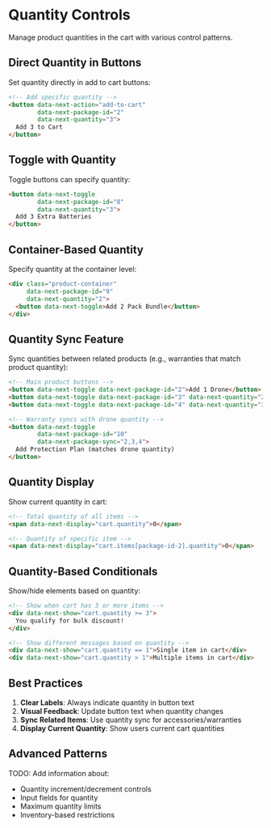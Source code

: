 # Quantity Controls

Manage product quantities in the cart with various control patterns.

## Direct Quantity in Buttons

Set quantity directly in add to cart buttons:

```html
<!-- Add specific quantity -->
<button data-next-action="add-to-cart"
        data-next-package-id="2"
        data-next-quantity="3">
  Add 3 to Cart
</button>
```

## Toggle with Quantity

Toggle buttons can specify quantity:

```html
<button data-next-toggle
        data-next-package-id="8"
        data-next-quantity="3">
  Add 3 Extra Batteries
</button>
```

## Container-Based Quantity

Specify quantity at the container level:

```html
<div class="product-container"
     data-next-package-id="9"
     data-next-quantity="2">
  <button data-next-toggle>Add 2 Pack Bundle</button>
</div>
```

## Quantity Sync Feature

Sync quantities between related products (e.g., warranties that match product quantity):

```html
<!-- Main product buttons -->
<button data-next-toggle data-next-package-id="2">Add 1 Drone</button>
<button data-next-toggle data-next-package-id="3" data-next-quantity="2">Add 2 Drones</button>
<button data-next-toggle data-next-package-id="4" data-next-quantity="3">Add 3 Drones</button>

<!-- Warranty syncs with drone quantity -->
<button data-next-toggle 
        data-next-package-id="10" 
        data-next-package-sync="2,3,4">
  Add Protection Plan (matches drone quantity)
</button>
```

## Quantity Display

Show current quantity in cart:

```html
<!-- Total quantity of all items -->
<span data-next-display="cart.quantity">0</span>

<!-- Quantity of specific item -->
<span data-next-display="cart.items[package-id-2].quantity">0</span>
```

## Quantity-Based Conditionals

Show/hide elements based on quantity:

```html
<!-- Show when cart has 3 or more items -->
<div data-next-show="cart.quantity >= 3">
  You qualify for bulk discount!
</div>

<!-- Show different messages based on quantity -->
<div data-next-show="cart.quantity == 1">Single item in cart</div>
<div data-next-show="cart.quantity > 1">Multiple items in cart</div>
```

## Best Practices

1. **Clear Labels**: Always indicate quantity in button text
2. **Visual Feedback**: Update button text when quantity changes
3. **Sync Related Items**: Use quantity sync for accessories/warranties
4. **Display Current Quantity**: Show users current cart quantities

## Advanced Patterns

TODO: Add information about:
- Quantity increment/decrement controls
- Input fields for quantity
- Maximum quantity limits
- Inventory-based restrictions